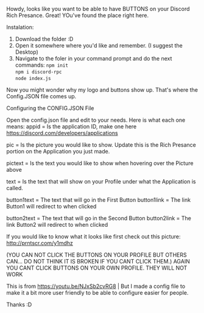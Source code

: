 Howdy, looks like you want to be able to have BUTTONS on your Discord Rich Presance.
Great! YOu've found the place right here.

Instalation:
1. Download the folder :D
2. Open it somewhere where you'd like and remember. (I suggest the Desktop)
3. Navigate to the foler in your command prompt and do the next commands:
``npm init``  
``npm i discord-rpc``  
``node index.js``  

Now you might wonder why my logo and buttons show up. That's where the Config.JSON file comes up.

Configuring the CONFIG.JSON File

Open the config.json file and edit to your needs. Here is what each one means:
appid = Is the application ID, make one here https://discord.com/developers/applications

pic = Is the picture you would like to show. Update this is the Rich Presance portion on the Application you just made.

pictext = Is the text you would like to show when hovering over the Picture above

text = Is the text that will show on your Profile under what the Application is called.

button1text = The text that will go in the First Button
button1link = The link Button1 will redirect to when clicked

button2text = The text that will go in the Second Button
button2link = The link Button2 will redirect to when clicked

If you would like to know what it looks like first check out this picture:
http://prntscr.com/y1mdhz

(YOU CAN NOT CLICK THE BUTTONS ON YOUR PROFILE BUT OTHERS CAN... DO NOT THINK IT IS BROKEN IF YOU CANT CLICK THEM.)
AGAIN YOU CANT CLICK BUTTONS ON YOUR OWN PROFILE. THEY WILL NOT WORK

This is from https://youtu.be/NJxSb2cvRG8 | But I made a config file to make it a bit more user friendly to be able to configure easier for people.

Thanks :D